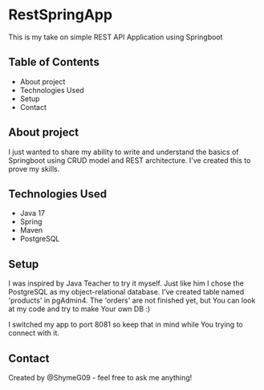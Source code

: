 # RestSpringApp
This is my take on simple REST API Application using Springboot
## Table of Contents
- About project
- Technologies Used
- Setup
- Contact
## About project
I just wanted to share my ability to write and understand the basics of Springboot using CRUD model and REST architecture.
I've created this to prove my skills.
## Technologies Used
- Java 17
- Spring
- Maven
- PostgreSQL
## Setup
I was inspired by Java Teacher to try it myself. Just like him I chose the PostgreSQL as my object-relational database.
I've created table named 'products' in pgAdmin4. The 'orders' are not finished yet, but You can look at my code and try to make Your own DB :)

I switched my app to port 8081 so keep that in mind while You trying to connect with it.
## Contact
Created by @ShymeG09 - feel free to ask me anything!
